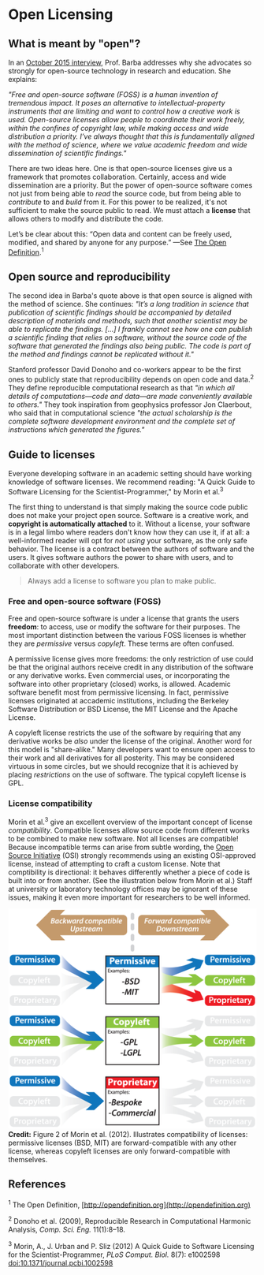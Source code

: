 # Open Licensing

## What is meant by "open"?

In an [October 2015 interview](http://rtalbert.org/blog/2015/interview-lorena-barba), Prof. Barba addresses why she advocates so strongly for open-source technology in research and education. 
She explains: 

_"Free and open-source software (FOSS) is a human invention of tremendous impact. It poses an alternative to intellectual-property instruments that are limiting and want to control how a creative work is used. Open-source licenses allow people to coordinate their work freely, within the confines of copyright law, while making access and wide distribution a priority. I’ve always thought that this is fundamentally aligned with the method of science, where we value academic freedom and wide dissemination of scientific findings."_

There are two ideas here. One is that open-source licenses give us a framework that promotes collaboration. 
Certainly, access and wide dissemination are a priority. But the power of open-source software comes not just from being able to _read_ the source code, but from being able to _contribute_ to and _build_ from it. 
For this power to be realized, it's not sufficient to make the source public to read. 
We must attach a **license** that allows others to modify and distribute the code. 

Let’s be clear about this: 
“Open data and content can be freely used, modified, and shared by anyone for any purpose.” 
—See [The Open Definition](http://opendefinition.org).<sup>1</sup>

## Open source and reproducibility

The second idea in Barba's quote above is that open source is aligned with the method of science. 
She continues: 
_"It’s a long tradition in science that publication of scientific findings should be accompanied by detailed description of materials and methods, such that another scientist may be able to replicate the findings. […] I frankly cannot see how one can publish a scientific finding that relies on software, without the source code of the software that generated the findings also being public. The code is part of the method and findings cannot be replicated without it."_ 

Stanford professor David Donoho and co-workers appear to be the first ones to publicly state that reproducibility depends on open code and data.<sup>2</sup> 
They define reproducible computational research as that _"in which all details of computations—code and data—are made conveniently available to others."_ 
They took inspiration from geophysics professor Jon Claerbout, who said that in computational science _"the actual scholarship is the complete software development environment and the complete set of instructions which generated the figures."_ 

## Guide to licenses

Everyone developing software in an academic setting should have working knowledge of software licenses. 
We recommend reading: "A Quick Guide to Software Licensing for the Scientist-Programmer," by Morin et al.<sup>3</sup>

The first thing to understand is that simply making the source code public does not make your project open source. 
Software is a creative work, and **copyright is automatically attached** to it. 
Without a license, your software is in a legal limbo where readers don't know how they can use it, if at all: 
a well-informed reader will opt for _not using_ your software, as the only safe behavior. 
The license is a contract between the authors of software and the users. 
It gives software authors the power to share with users, and to collaborate with other developers.

> Always add a license to software you plan to make public.

### Free and open-source software (FOSS)

Free and open-source software is under a license that grants the users **freedom**: to access, use or modify the software for their purposes. 
The most important distinction between the various FOSS licenses is whether they are _permissive_ versus _copyleft_. 
These terms are often confused. 

A permissive license gives more freedoms: the only restriction of use could be that the original authors receive credit in any distribution of the software or any derivative works. 
Even commercial uses, or incorporating the software into other proprietary (closed) works, is allowed. 
Academic software benefit most from permissive licensing. 
In fact, permissive licenses originated at accademic institutions, including the Berkeley Software Distribution or BSD License, the MIT License and the Apache License.

A copyleft license restricts the use of the software by requiring that any derivative works be _also_ under the license of the original. 
Another word for this model is "share-alike." 
Many developers want to ensure open access to their work and all derivatives for all posterity. 
This may be considered virtuous in some circles, but we should recognize that it is achieved by placing _restrictions_ on the use of software. 
The typical copyleft license is GPL.

### License compatibility

Morin et al.<sup>3</sup> give an excellent overview of the important concept of license _compatibility_. 
Compatible licenses allow source code from different works to be combined to make new software. 
Not all licenses are compatible! 
Because incompatible terms can arise from subtle wording, the [Open Source Initiative](https://opensource.org) (OSI) strongly recommends using an existing OSI-approved license, instead of attempting to craft a custom license. 
Note that comptibility is directional: it behaves differently whether a piece of code is built into or from another. (See the illustration below from Morin et al.)
Staff at university or laboratory technology offices may be ignorant of these issues, making it even more important for researchers to be well informed.

![](figures/journal.pcbi.1002598.g002.png)
**Credit:** Figure 2 of Morin et al. (2012). Illustrates compatibility of licenses: permissive licenses (BSD, MIT) are forward-compatible with any other license, whereas copyleft licenses are only forward-compatible with themselves. 

## References

<sup>1</sup> The Open Definition, [http://opendefinition.org](http://opendefinition.org)

<sup>2</sup> Donoho et al. (2009), Reproducible Research in Computational Harmonic Analysis, _Comp. Sci. Eng._ 11(1):8–18.

<sup>3</sup> Morin, A., J. Urban and P. Sliz (2012) A Quick Guide to Software Licensing for the Scientist-Programmer, _PLoS Comput. Biol._ 8(7): e1002598 [doi:10.1371/journal.pcbi.1002598](http://dx.doi.org/10.1371/journal.pcbi.1002598)


